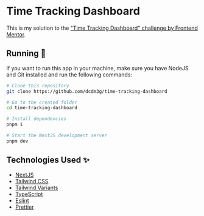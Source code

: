 # Time Tracking Dashboard

This is my solution to the ["Time Tracking Dashboard" challenge by Frontend Mentor](https://www.frontendmentor.io/challenges/time-tracking-dashboard-UIQ7167Jw).

## Running 🚀

If you want to run this app in your machine, make sure you have NodeJS and Git installed and run the following commands:

```sh
# Clone this repository
git clone https://github.com/dcdm3g/time-tracking-dashboard

# Go to the created folder
cd time-tracking-dashboard

# Install dependencies
pnpm i

# Start the NextJS development server
pnpm dev
```

## Technologies Used ✨

- [NextJS](https://nextjs.org)
- [Tailwind CSS](https://tailwindcss.com)
- [Tailwind Variants](https://www.tailwind-variants.org)
- [TypeScript](https://typescriptlang.org)
- [Eslint](https://eslint.org)
- [Prettier](https://prettier.io)

